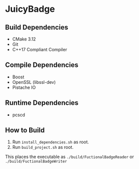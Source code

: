 # JuicyBadge

## Build Dependencies
* CMake 3.12
* Git
* C++17 Compliant Compiler

## Compile Dependencies
* Boost
* OpenSSL (libssl-dev)
* Pistache IO

## Runtime Dependencies
* pcscd

## How to Build
1. Run `install_dependencies.sh` as root.
2. Run `build_project.sh` as root.

This places the executable as `./build/FuctionalBadgeReader` or `./build/FuctionalBadgeWriter`
